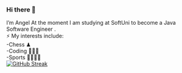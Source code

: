 ### Hi there 👋

I’m Angel At the moment I am studying at SoftUni to become a Java Software Engineer .
<br> ⚡ My interests include: 
<br>-Chess ♟ 
<br>-Coding 👨🏽‍💻 
<br>-Sports 🥊🏓🧗‍♂<br>
[![GitHub Streak](http://github-readme-streak-stats.herokuapp.com?user=AngelDoychev&theme=dark)](https://git.io/streak-stats)
